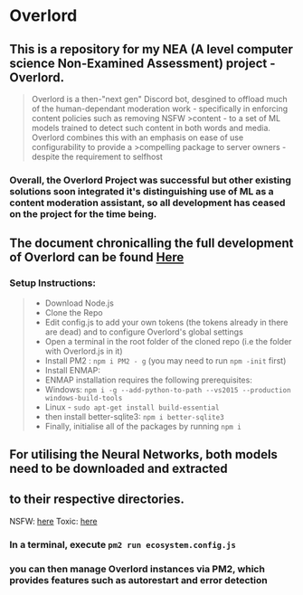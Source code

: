 # Overlord
## This is a repository for my NEA (A level computer science Non-Examined Assessment) project - Overlord.
>Overlord is a then-"next gen" Discord bot, desgined to offload much of the human-dependant moderation work - specifically in enforcing content policies such as removing NSFW >content - to a set of ML models trained to detect such content in both words and media. Overlord combines this with an emphasis on ease of use configurability to provide a >compelling package to server owners - despite the requirement to selfhost 
### Overall, the Overlord Project was successful but other existing solutions soon integrated it's distinguishing use of ML as a content moderation assistant, so all development has ceased on the project for the time being.

## The document chronicalling the full development of Overlord can be found [Here](https://github.com/JesseTheRobot/Overlord/blob/master/Overlord%20Des%20Doc%20v6.pdf)

### Setup Instructions:
> - Download Node.js
> - Clone the Repo
> - Edit config.js to add your own tokens (the tokens already in there are dead) and to configure Overlord's global settings
> - Open a terminal in the root folder of the cloned repo (i.e the folder with Overlord.js in it)
> - Install PM2 : `npm i PM2 - g` (you may need to run `npm -init` first)
> - Install ENMAP:
> - ENMAP installation requires the following prerequisites:
> - Windows: `npm i -g --add-python-to-path --vs2015 --production windows-build-tools`
> - Linux - `sudo apt-get install build-essential`
> - then install better-sqlite3: `npm i better-sqlite3`
> - Finally, initialise all of the packages by running `npm i`
## For utilising the Neural Networks, both models need to be downloaded and extracted
## to their respective directories.
NSFW: [here](https://s3.amazonaws.com/nsfwdetector/nsfwjs.zip)
Toxic: [here](https://tfhub.dev/tensorflow/tfjs-model/toxicity/1/default/1?tfjsformat=compressed)
### In a terminal, execute `pm2 run ecosystem.config.js`
### you can then manage Overlord instances via PM2, which provides features such as autorestart and error detection
